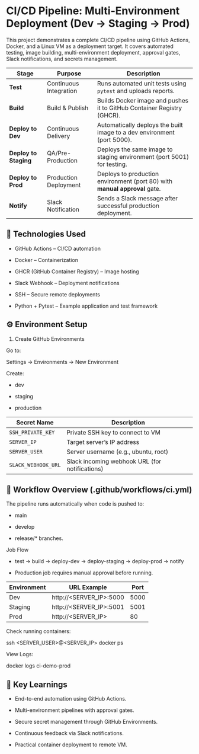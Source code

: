 # CI/CD Pipeline: Multi-Environment Deployment (Dev → Staging → Prod)

This project demonstrates a complete CI/CD pipeline using GitHub Actions, Docker, and a Linux VM as a deployment target.
It covers automated testing, image building, multi-environment deployment, approval gates, Slack notifications, and secrets management.

| Stage                 | Purpose                | Description                                                                |
| --------------------- | ---------------------- | -------------------------------------------------------------------------- |
| **Test**              | Continuous Integration | Runs automated unit tests using `pytest` and uploads reports.              |
| **Build**             | Build & Publish        | Builds Docker image and pushes it to GitHub Container Registry (GHCR).     |
| **Deploy to Dev**     | Continuous Delivery    | Automatically deploys the built image to a dev environment (port 5000).    |
| **Deploy to Staging** | QA/Pre-Production      | Deploys the same image to staging environment (port 5001) for testing.     |
| **Deploy to Prod**    | Production Deployment  | Deploys to production environment (port 80) with **manual approval** gate. |
| **Notify**            | Slack Notification     | Sends a Slack message after successful production deployment.              |

## 🧩 Technologies Used

- GitHub Actions – CI/CD automation

- Docker – Containerization

- GHCR (GitHub Container Registry) – Image hosting

- Slack Webhook – Deployment notifications

- SSH – Secure remote deployments

- Python + Pytest – Example application and test framework

## ⚙️ Environment Setup
1. Create GitHub Environments

Go to:

Settings → Environments → New Environment

Create:

- dev

- staging

- production

| Secret Name         | Description                                    |
| ------------------- | ---------------------------------------------- |
| `SSH_PRIVATE_KEY`   | Private SSH key to connect to VM               |
| `SERVER_IP`         | Target server’s IP address                     |
| `SERVER_USER`       | Server username (e.g., ubuntu, root)           |
| `SLACK_WEBHOOK_URL` | Slack incoming webhook URL (for notifications) |

## 🧾 Workflow Overview (.github/workflows/ci.yml)

The pipeline runs automatically when code is pushed to:

- main

- develop

- release/* branches.

Job Flow

- test → build → deploy-dev → deploy-staging → deploy-prod → notify

- Production job requires manual approval before running.


| Environment | URL Example                | Port |
| ----------- | -------------------------- | ---- |
| Dev         | http\://\<SERVER\_IP>:5000 | 5000 |
| Staging     | http\://\<SERVER\_IP>:5001 | 5001 |
| Prod        | http\://\<SERVER\_IP>      | 80   |

Check running containers:

ssh <SERVER_USER>@<SERVER_IP>
docker ps

View Logs:

docker logs ci-demo-prod

## 🧠 Key Learnings

- End-to-end automation using GitHub Actions.

- Multi-environment pipelines with approval gates.

- Secure secret management through GitHub Environments.

- Continuous feedback via Slack notifications.

- Practical container deployment to remote VM.





